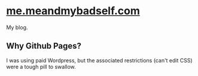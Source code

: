 # [me.meandmybadself.com](https://me.meandmybadself.com)

My blog.

## Why Github Pages?

I was using paid Wordpress, but the associated restrictions (can't edit CSS) were a tough pill to swallow.
